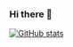 ### Hi there 👋
[![GitHub stats](https://github-readme-stats.vercel.app/api?username=Juman8)](https://github.com/anuraghazra/github-readme-stats)


<!--
**Juman8/juman8** is a ✨ _special_ ✨ repository because its `README.md` (this file) appears on your GitHub profile.

Here are some ideas to get you started:

- 🔭 I’m currently working on ...
- 🌱 I’m currently learning ...
- 👯 I’m looking to collaborate on ...
- 🤔 I’m looking for help with ...
- 💬 Ask me about ...
- 📫 How to reach me: ...
- 😄 Pronouns: ...
- ⚡ Fun fact: ...
-->
